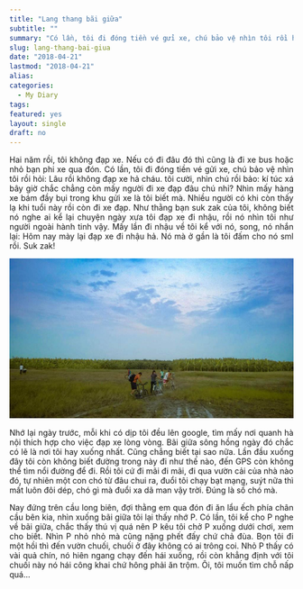 ```yaml
---
title: "Lang thang bãi giữa"
subtitle: ""
summary: "Có lần, tôi đi đóng tiền vé gửi xe, chú bảo vệ nhìn tôi rồi hỏi: Lâu rồi không đạp xe hả cháu. Tôi cười, nhìn chú rồi bảo: kí túc xá bây giờ chắc chẳng còn mấy người đi xe đạp đâu chú nhỉ?"
slug: lang-thang-bai-giua
date: "2018-04-21"
lastmod: "2018-04-21"
alias:
categories:
  - My Diary
tags:
featured: yes
layout: single
draft: no
---
```


<p style = "text-align: justify">Hai năm rồi, tôi không đạp xe. Nếu có đi đâu đó thì cũng là đi xe bus hoặc nhỏ bạn phi xe qua đón. Có lần, tôi đi đóng tiền vé gửi xe, chú bảo vệ nhìn tôi rồi hỏi: Lâu rồi không đạp xe hả cháu. tôi cười, nhìn chú rồi bảo: kí túc xá bây giờ chắc chẳng còn mấy người đi xe đạp đâu chú nhỉ? Nhìn mấy hàng xe bám đầy bụi trong khu gửi xe là tôi biết mà. Nhiều người có khi còn thấy lạ khi tuổi này rồi còn đi xe đạp. Như thằng bạn suk zak của tôi, không biết nó nghe ai kể lại chuyện ngày xưa tôi đạp xe đi nhậu, rồi nó nhìn tôi như người ngoài hành tinh vậy. Mấy lần đi nhậu về tôi kể với nó, song, nó nhắn lại: Hôm nay mày lại đạp xe đi nhậu hả. Nó mà ở gần là tôi đấm cho nó sml rồi. Suk zak!</p>

<p align="center"><img src="lang-thang.jpg" style="max-width:100%"></p>

<p style = "text-align: justify">Nhớ lại ngày trước, mỗi khi có dịp tôi đều lên google, tìm mấy nơi quanh hà nội thích hợp cho việc đạp xe lòng vòng. Bãi giữa sông hồng ngày đó chắc có lẽ là nơi tôi hay xuống nhất. Cũng chẳng biết tại sao nữa. Lần đầu xuống đây tôi còn không biết đường trong này đi như thế nào, đến GPS còn không thể tìm nổi đường để đi. Rồi tôi cứ đi mãi đi mãi, đi qua vườn cải của nhà nào đó, tự nhiên một con chó từ đâu chui ra, đuổi tôi chạy bạt mạng, suýt nữa thì mất luôn đôi dép, chó gì mà đuổi xa dã man vậy trời. Đúng là số chó mà.</p>

<p style = "text-align: justify">Nay đứng trên cầu long biên, đợi thằng em qua đón đi ăn lẩu ếch phía chân cầu bên kia, nhìn xuống bãi giữa tôi lại thấy nhớ P. Có lần, tôi kể cho P nghe về bãi giữa, chắc thấy thú vị quá nên P kêu tôi chở P xuống dưới chơi, xem cho biết. Nhìn P nhỏ nhỏ mà cũng nặng phết đấy chứ chả đùa. Bọn tôi đi một hồi thì đến vườn chuối, chuối ở đây không có ai trông coi. Nhỏ P thấy có vài quả chín, nó hiên ngang chạy đến hái xuống, rồi còn khẳng định với tôi chuối này nó hái công khai chứ hông phải ăn trộm. Ôi, tôi muốn tìm chỗ nấp quá...</p>
